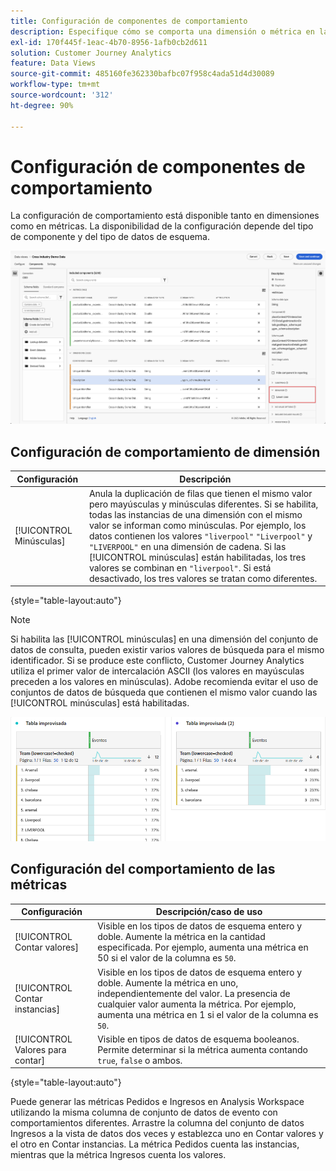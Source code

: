 ```yaml
---
title: Configuración de componentes de comportamiento
description: Especifique cómo se comporta una dimensión o métrica en la creación de informes.
exl-id: 170f445f-1eac-4b70-8956-1afb0cb2d611
solution: Customer Journey Analytics
feature: Data Views
source-git-commit: 485160fe362330bafbc07f958c4ada51d4d30089
workflow-type: tm+mt
source-wordcount: '312'
ht-degree: 90%

---
```


# Configuración de componentes de comportamiento

La configuración de comportamiento está disponible tanto en dimensiones como en métricas. La disponibilidad de la configuración depende del tipo de componente y del tipo de datos de esquema.

![Configuración de comportamiento](../assets/behavior-settings.png)

## Configuración de comportamiento de dimensión

| Configuración | Descripción |
| --- | --- |
| [!UICONTROL Minúsculas] | Anula la duplicación de filas que tienen el mismo valor pero mayúsculas y minúsculas diferentes. Si se habilita, todas las instancias de una dimensión con el mismo valor se informan como minúsculas. Por ejemplo, los datos contienen los valores `"liverpool"` `"Liverpool"` y `"LIVERPOOL"` en una dimensión de cadena. Si las [!UICONTROL minúsculas] están habilitadas, los tres valores se combinan en `"liverpool"`. Si está desactivado, los tres valores se tratan como diferentes. |

{style="table-layout:auto"}

>[!NOTE]
>
>Si habilita las [!UICONTROL minúsculas] en una dimensión del conjunto de datos de consulta, pueden existir varios valores de búsqueda para el mismo identificador. Si se produce este conflicto, Customer Journey Analytics utiliza el primer valor de intercalación ASCII (los valores en mayúsculas preceden a los valores en minúsculas). Adobe recomienda evitar el uso de conjuntos de datos de búsqueda que contienen el mismo valor cuando las [!UICONTROL minúsculas] está habilitadas.

![Dimensión que distingue entre mayúsculas y minúsculas](../assets/case-sens-workspace.png)

## Configuración del comportamiento de las métricas

| Configuración | Descripción/caso de uso |
| --- | --- |
| [!UICONTROL Contar valores] | Visible en los tipos de datos de esquema entero y doble. Aumente la métrica en la cantidad especificada. Por ejemplo, aumenta una métrica en 50 si el valor de la columna es `50`. |
| [!UICONTROL Contar instancias] | Visible en los tipos de datos de esquema entero y doble. Aumente la métrica en uno, independientemente del valor. La presencia de cualquier valor aumenta la métrica. Por ejemplo, aumenta una métrica en 1 si el valor de la columna es `50`. |
| [!UICONTROL Valores para contar] | Visible en tipos de datos de esquema booleanos. Permite determinar si la métrica aumenta contando `true`, `false` o ambos. |

{style="table-layout:auto"}

Puede generar las métricas Pedidos e Ingresos en Analysis Workspace utilizando la misma columna de conjunto de datos de evento con comportamientos diferentes. Arrastre la columna del conjunto de datos Ingresos a la vista de datos dos veces y establezca uno en Contar valores y el otro en Contar instancias. La métrica Pedidos cuenta las instancias, mientras que la métrica Ingresos cuenta los valores.
